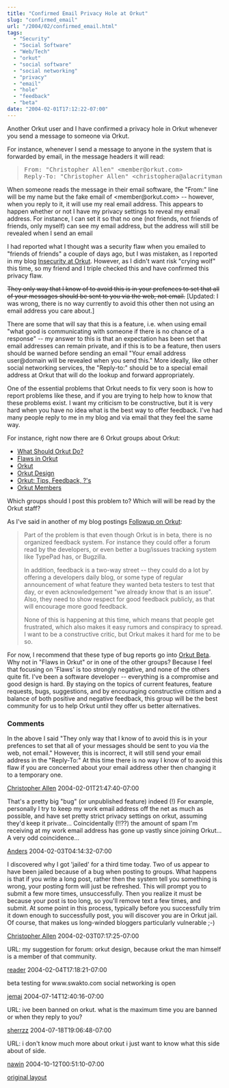 ```yaml
---
title: "Confirmed Email Privacy Hole at Orkut"
slug: "confirmed_email"
url: "/2004/02/confirmed_email.html"
tags:
  - "Security"
  - "Social Software"
  - "Web/Tech"
  - "orkut"
  - "social software"
  - "social networking"
  - "privacy"
  - "email"
  - "hole"
  - "feedback"
  - "beta"
date: "2004-02-01T17:12:22-07:00"
---
```

<p>Another Orkut user and I have confirmed a privacy hole in Orkut whenever you send a message to someone via Orkut.</p>
<p>For instance, whenever I send a message to anyone in the system that is forwarded by email, in the message headers it will read:</p>
<blockquote><pre>
From: "Christopher Allen" &lt;member@orkut.com&gt;
Reply-To: "Christopher Allen" &lt;christophera@alacritymanagement.com>;</pre></blockquote>
<p>When someone reads the message in their email software, the "From:" line will be my name but the fake email of &lt;member@orkut.com&gt; -- however, when you reply to it, it will use my real email address. This appears to happen whether or not I have my privacy settings to reveal my email address. For instance, I can set it so that no one (not friends, not friends of friends, only myself) can see my email address, but the address will still be revealed when I send an email</p>
<p>I had reported what I thought was a security flaw when you emailed to "friends of friends" a couple of days ago, but I was mistaken, as I reported in my blog <a href="/2004/01/insecurity_at_o.html">Insecurity at Orkut</a>.  However, as I didn't want risk "crying wolf" this time, so my friend and I triple checked this and have confirmed this privacy flaw.</p>
<p><s>They only way that I know of to avoid this is in your prefences to set that all of your messages should be sent to you via the web, not email.</s> [Updated: I was wrong, there is no way currently to avoid this other then not using an email address you care about.]</p>
<p>There are some that will say that this is a feature, i.e. when using email "what good is communicating with someone if there is no chance of a response" -- my answer to this is that an expectation has been set that email addresses can remain private, and if this is to be a feature, then users should be warned before sending an email "Your email address user@domain will be revealed when you send this." More ideally, like other social networking services, the "Reply-to:" should be to a special email address at Orkut that will do the lookup and forward appropriately.</p>
<p>One of the essential problems that Orkut needs to fix very soon is how to report problems like these, and if you are trying to help how to know that these problems exist. I want my criticism to be constructive, but it is very hard when you have no idea what is the best way to offer feedback. I've had many people reply to me in my blog and via email that they feel the same way.</p>
<p>For instance, right now there are 6 Orkut groups about Orkut:</p>
<ul><li><a href="http://www.orkut.com/Community.aspx?cmm=617">What Should Orkut Do?</a></li>
<li><a href="http://www.orkut.com/Community.aspx?cmm=2026">Flaws in Orkut</a></li>
<li><a href="http://www.orkut.com/Community.aspx?cmm=3982">Orkut</a></li>
<li><a href="http://www.orkut.com/Community.aspx?cmm=1289">Orkut Design</a></li>
<li><a href="http://www.orkut.com/Community.aspx?cmm=781">Orkut: Tips, Feedback, ?'s</a></li>
<li><a href="http://www.orkut.com/Community.aspx?cmm=4556">Orkut Members</a></li></ul>
<p>Which groups should I post this problem to? Which will will be read by the Orkut staff?</p>
<p>As I've said in another of my blog postings <a href="/2004/02/followup_on_ork.html">Followup on Orkut</a>: <blockquote>Part of the problem is that even though Orkut is in beta, there is no organized feedback system. For instance they could offer a forum read by the developers, or even better a bug/issues tracking system like TypePad has, or Bugzilla.</p>
<p>In addition, feedback is a two-way street -- they could do a lot by offering a developers daily blog, or some type of regular announcement of what feature they wanted beta testers to test that day, or even acknowledgement "we already know that is an issue". Also, they need to show respect for good feedback publicly, as that will encourage more good feedback.</p>
<p>None of this is happening at this time, which means that people get frustrated, which also makes it easy rumors and conspiracy to spread. I want to be a constructive critic, but Orkut makes it hard for me to be so.</blockquote></p>
<p>For now, I recommend that these type of bug reports go into <a href="http://www.orkut.com/Community.aspx?cmm=6048">Orkut Beta</a></li>. Why not in "Flaws in Orkut" or in one of the other groups? Because I feel that focusing on 'Flaws' is too strongly negative, and none of the others quite fit. I've been a software developer -- everything is a compromise and good design is hard. By staying on the topics of current features, feature requests, bugs, suggestions, and by encouraging constructive critism and a balance of both positive and negative feedback, this group will be the best community for us to help Orkut until they offer us better alternatives.<br />
</p>
<footer><h3>Comments</h3>
<div class="u-comment h-cite">
<p class="p-content p-name">In the above I said "They only way that I know of to avoid this is in your prefences to set that all of your messages should be sent to you via the web, not email."
However, this is incorrect, it will still send your email address in the
"Reply-To:"
At this time there is no way I know of to avoid this flaw if you are concerned about your email address other then changing it to a temporary one.
</p>
<a class="u-author h-card" href="http://www.lifewithalacrity.com/">Christopher Allen</a>
<time class="dt-published" datetime="2004-02-01T21:47:40-07:00">2004-02-01T21:47:40-07:00</time>
</div>
<div class="u-comment h-cite">
<p class="p-content p-name">That's a pretty big "bug" (or unpublished feature) indeed (!)
For example, personally I try to keep my work email address off the net as much as possible, and have set pretty strict privacy settings on orkut, assuming they'd keep it private...
Coincidentally (!!??) the amount of spam I'm receiving at my work email address has gone up vastly since joining Orkut... A very odd coincidence...
</p>
<a class="u-author h-card" href="http://www.jacobsen.no/anders/blog/">Anders</a>
<time class="dt-published" datetime="2004-02-03T04:14:32-07:00">2004-02-03T04:14:32-07:00</time>
</div>
<div class="u-comment h-cite">
<p class="p-content p-name">I discovered why I got 'jailed' for a third time today. Two of us appear to have been jailed because of a bug when posting to groups. What happens is that if you write a long post, rather then the system tell you something is wrong, your posting form will just be refreshed. This will prompt you to submit a few more times, unsuccessfully. Then you realize it must be because your post is too long, so you'll remove text a few times, and submit. At some point in this process, typically before you successfully trim it down enough to successfully post, you will discover you are in Orkut jail.
Of course, that makes us long-winded bloggers particularly vulnerable ;-)
</p>
<a class="u-author h-card" href="http://www.lifewithalacrity.com/">Christopher Allen</a>
<time class="dt-published" datetime="2004-02-03T07:17:25-07:00">2004-02-03T07:17:25-07:00</time>
</div>
<div class="u-comment h-cite">
<p class="p-content p-name">URL:
my suggestion for forum:  orkut design, because orkut the man himself is a member of that community.
</p>
<a class="u-author h-card" href="#">reader</a>
<time class="dt-published" datetime="2004-02-04T17:18:21-07:00">2004-02-04T17:18:21-07:00</time>
</div>
<div class="u-comment h-cite">
<p class="p-content p-name">beta testing for www.swakto.com social networking is open
</p>
<a class="u-author h-card" href="http://www.swato.com">jemai</a>
<time class="dt-published" datetime="2004-07-14T12:40:16-07:00">2004-07-14T12:40:16-07:00</time>
</div>
<div class="u-comment h-cite">
<p class="p-content p-name">URL:
ive been banned on orkut. what is the maximum time you are banned or when they reply to you?
</p>
<a class="u-author h-card" href="#">sherrzz</a>
<time class="dt-published" datetime="2004-07-18T19:06:48-07:00">2004-07-18T19:06:48-07:00</time>
</div>
<div class="u-comment h-cite">
<p class="p-content p-name">URL:
i don't know much more about orkut i just want to know what this side about of side.
</p>
<a class="u-author h-card" href="#">nawin</a>
<time class="dt-published" datetime="2004-10-12T00:51:10-07:00">2004-10-12T00:51:10-07:00</time>
</div>
</footer>
<p class="previous"><a href="/previous/2004/02/confirmed_email.html" rel="syndication nofollow" class="u-syndication" >original layout</a></p>

